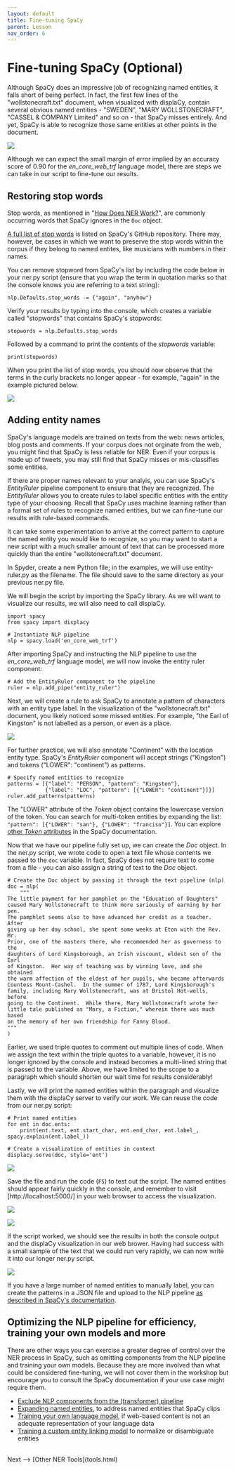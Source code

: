 ```yaml
---
layout: default
title: Fine-tuning SpaCy
parent: Lesson
nav_order: 6
---
```


# Fine-tuning SpaCy (Optional)

Although SpaCy does an impressive job of recognizing named entities, it falls short of being perfect. In fact, the first few lines of the "wollstonecraft.txt" document, when visualized with displaCy, contain several obvious named entities - "SWEDEN", "MARY WOLLSTONECRAFT", "CASSEL & COMPANY Limited" and so on - that SpaCy misses entirely. And yet, SpaCy is able to recognize those same entities at other points in the document. 

![](assets/img/ner-misses.png)

Although we can expect the small margin of error implied by an accuracy score of 0.90 for the *en_core_web_trf* language model, there are steps we can take in our script to fine-tune our results. 

## Restoring stop words

Stop words, as mentioned in "[How Does NER Work?](ner.html)", are commonly occurring words that SpaCy ignores in the `Doc` object. 

[A full list of stop words](https://github.com/explosion/spaCy/blob/master/spacy/lang/en/stop_words.py) is listed on SpaCy's GitHub repository. There may, however, be cases in which we want to preserve the stop words within the corpus if they belong to named entites, like musicians with numbers in their names.

You can remove stopword from SpaCy's list by including the code below in your ner.py script (ensure that you wrap the term in quotation marks so that the console knows you are referring to a text string):

```
nlp.Defaults.stop_words -= {"again", "anyhow"}
```

Verify your results by typing into the console, which creates a variable called "stopwords" that contains SpaCy's stopwords:

```
stopwords = nlp.Defaults.stop_words
```

Followed by a command to print the contents of the *stopwords* variable:

```
print(stopwords)
```

When you print the list of stop words, you should now observe that the terms in the curly brackets no longer appear - for example, "again" in the example pictured below.

![](assets/img/console-stopwords.png)

## Adding entity names

SpaCy's language models are trained on texts from the web: news articles, blog posts and comments. If your corpus does not orginate from the web, you might find that SpaCy is less reliable for NER. Even if your corpus is made up of tweets, you may still find that SpaCy misses or mis-classifies some entities.

If there are proper names relevant to your analyis, you can use SpaCy's *EntityRuler* pipeline component to ensure that they are recognized. The *EntityRuler* allows you to create rules to label specific entities with the entity type of your choosing. Recall that SpaCy uses machine learning rather than a formal set of rules to recognize named entities, but we can fine-tune our results with rule-based commands.

It can take some experimentation to arrive at the correct pattern to capture the named entity you would like to recognize, so you may want to start a new script with a much smaller amount of text that can be processed more quickly than the entire "wollstonecraft.txt" document.

In Spyder, create a new Python file; in the examples, we will use entity-ruler.py as the filename. The file should save to the same directory as your previous ner.py file.

We will begin the script by importing the SpaCy library. As we will want to visualize our results, we will also need to call displaCy.   

```
import spacy
from spacy import displacy

# Instantiate NLP pipeline
nlp = spacy.load('en_core_web_trf')
```

After importing SpaCy and instructing the NLP pipeline to use the *en_core_web_trf* language model, we will now invoke the entity ruler component:

```
# Add the EntityRuler component to the pipeline
ruler = nlp.add_pipe("entity_ruler")
```

Next, we will create a rule to ask SpaCy to annotate a pattern of characters with an entity type label. In the visualization of the "wollstonecraft.txt" document, you likely noticed some missed entities. For example, "the Earl of Kingston" is not labelled as a person, or even as a place.

![](assets/img/ruler-before.png)

For further practice, we will also annotate "Continent" with the location entity type. SpaCy's *EntityRuler* component will accept strings ("Kingston") and tokens ("LOWER": "continent") as patterns.

```
# Specify named entities to recognize
patterns = [{"label": "PERSON", "pattern": "Kingston"}, 
            {"label": "LOC", "pattern": [{"LOWER": "continent"}]}]
ruler.add_patterns(patterns)
```

The "LOWER" attribute of the *Token* object contains the lowercase version of the token. You can search for multi-token entities by expanding the list: `"pattern": [{"LOWER": "san"}, {"LOWER": "franciso"}]`. You can explore [other *Token* attributes](https://spacy.io/api/token#attributes) in the SpaCy documentation.
 
Now that we have our pipeline fully set up, we can create the *Doc* object. In the ner.py script, we wrote code to open a text file whose contents we passed to the `doc` variable. In fact, SpaCy does not require text to come from a file - you can also assign a string of text to the *Doc* object.

```
# Create the Doc object by passing it through the text pipeline (nlp)
doc = nlp(
    """
The little payment for her pamphlet on the "Education of Daughters"
caused Mary Wollstonecraft to think more seriously of earning by her pen.
The pamphlet seems also to have advanced her credit as a teacher.  After
giving up her day school, she spent some weeks at Eton with the Rev. Mr.
Prior, one of the masters there, who recommended her as governess to the
daughters of Lord Kingsborough, an Irish viscount, eldest son of the Earl
of Kingston.  Her way of teaching was by winning love, and she obtained
the warm affection of the eldest of her pupils, who became afterwards
Countess Mount-Cashel.  In the summer of 1787, Lord Kingsborough's
family, including Mary Wollstonecraft, was at Bristol Hot-wells, before
going to the Continent.  While there, Mary Wollstonecraft wrote her
little tale published as "Mary, a Fiction," wherein there was much based
on the memory of her own friendship for Fanny Blood.
"""
)
```

Earlier, we used triple quotes to comment out multiple lines of code. When we assign the text within the triple quotes to a variable, however, it is no longer ignored by the console and instead becomes a multi-lined string that is passed to the variable. Above, we have limited to the scope to a paragraph which should shorten our wait time for results considerably!

Lastly, we will print the named entities within the paragraph and visualize them with the displaCy server to verify our work. We can reuse the code from our ner.py script:

```
# Print named entities     
for ent in doc.ents:    
    print(ent.text, ent.start_char, ent.end_char, ent.label_, spacy.explain(ent.label_))

# Create a visualization of entities in context  
displacy.serve(doc, style='ent')
```

![](assets/img/entity-ruler.png)

Save the file and run the code (`F5`) to test out the script. The named entities should appear fairly quickly in the console, and remember to visit [http://localhost:5000/] in your web browser to access the visualization.

![](assets/img/ruler-console.png)

![](assets/img/ruler-viz.png)

If the script worked, we should see the results in both the console output and the displaCy visualization in our web brower. Having had success with a small sample of the text that we could run very rapidly, we can now write it into our longer ner.py script.

![](assets/img/ruler-full.png)

If you have a large number of named entities to manually label, you can create the patterns in a JSON file and upload to the NLP pipeline [as described in SpaCy's documentation](https://spacy.io/usage/rule-based-matching#entityruler-files).

## Optimizing the NLP pipeline for efficiency, training your own models and more

There are other ways you can exercise a greater degree of control over the NER process in SpaCy, such as omitting components from the NLP pipeline and training your own models. Because they are more involved than what could be considered fine-tuning, we will not cover them in the workshop but encourage you to consult the SpaCy documentation if your use case might require them.

* [Exclude NLP components from the (transformer) pipeline](https://spacy.io/models#design-trf) 
* [Expanding named entities](https://spacy.io/usage/rule-based-matching#models-rules-ner), to address named entities that SpaCy clips
* [Training your own language model](https://spacy.io/usage/training), if web-based content is not an adequate representation of your language data
* [Training a custom entity linking model](https://spacy.io/universe/project/video-entity-linking/) to normalize or disambiguate entities


<br />
Next --> [Other NER Tools](tools.html)
